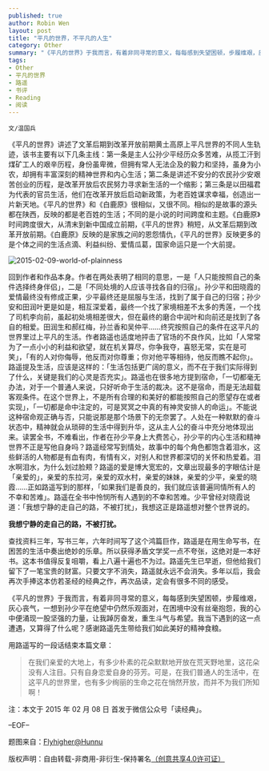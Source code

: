 ```yaml
---
published: true
author: Robin Wen
layout: post
title: "平凡的世界，不平凡的人生"
category: Other
summary: "《平凡的世界》于我而言，有着非同寻常的意义，每每感到失望困顿，步履维艰，灰心丧气，一想到孙少平在绝望中仍然乐观面对，在困境中没有丝毫抱怨，我的心中便涌现一股坚强的力量，让我踔厉奋发，重生斗气与希望。我当下遇到的这一点遭遇，又算得了什么呢？感谢路遥先生带给我们如此美好的精神食粮。"
tags: 
- Other
- 平凡的世界
- 路遥
- 书评
- Reading
- 阅读
---
```


`文/温国兵`

《平凡的世界》讲述了文革后期到改革开放前期黄土高原上平凡世界的不同人生轨迹，该书主要有以下几条主线：第一条是主人公孙少平经历众多苦难，从揽工汗到煤矿工人的艰辛历程，身份虽卑微，但拥有常人无法企及的毅力和坚持，虽身为小农，却拥有丰富深刻的精神世界和内心生活；第二条是讲述不安分的农民孙少安艰苦创业的历程，是改革开放后农民努力寻求新生活的一个缩影；第三条是以田福君为代表的官员生活，他们在改革开放后启动新政策，为老百姓谋求幸福，创造出一片新天地。《平凡的世界》和《白鹿原》很相似，又很不同。相似的是故事的源头都在陕西，反映的都是老百姓的生活；不同的是小说的时间跨度和主题。《白鹿原》时间跨度很大，从清末到新中国成立前期，《平凡的世界》稍短，从文革后期到改革开放前期。《白鹿原》反映的是家族之间的恩怨情仇，《平凡的世界》反映更多的是个体之间的生活点滴、利益纠纷、爱情瓜葛，国家命运只是一个大前提。

![2015-02-09-world-of-plainness](http://i.imgur.com/Thmg2RV.jpg)

回到作者和作品本身。作者在两处表明了相同的意思，一是「人只能按照自己的条件选择终身伴侣」，二是「不同处境的人应该寻找各自的归宿」。孙少平和田晓霞的爱情最终没有修成正果，少平最终还是屈服与生活，找到了属于自己的归宿；孙少安和田润叶更是如是，相互深爱着，最终一个找了家境相差不太多的秀莲，一个找了司机李向前，虽起初处境相差很大，但在最终的磨合中润叶和向前还是找到了各自的相爱。田润生和郝红梅，孙兰香和吴仲平……终究按照自己的条件在这平凡的世界里过上平凡的生活。作者路遥也适度地抨击了官场的不良作风，比如「人常常为了一点小小的利益和欲望，就在机关算尽，你争我夺，喜怒无常，实在是可笑」，「有的人对你侮辱，他反而对你尊重；你对他平等相待，他反而瞧不起你」。路遥提及生活，应该是这样的：「生活包括更广阔的意义，而不在于我们实际得到了什么，关键是我们的心灵是否充实」。路遥也在很多地方提到宿命，「一切都毫无办法，对于一个普通人来说，只好听命于生活的裁决。这不是宿命，而是无法超载客观条件。在这个世界上，不是所有合理的和美好的都能按照自己的愿望存在或者实现」，「一切都是命中注定的，可是冥冥之中真的有神灵安排人的命运」。不能说这种宿命观正确与否，只能说那是那个场景下的无奈罢了。人处在一种默默的奋斗状态中，精神就会从琐碎的生活中得到升华，这从主人公的奋斗中充分地体现出来。读罢全书，不难看出，作者在孙少平身上大费苦心，孙少平的内心生活和精神世界不正是写他自身吗？路遥经常写到情处，故事中的每个角色都饱含着泪水，这些鲜活的人物都是有血有肉，有情有义，对别人和世界都深切的关怀和热爱着。泪水啊泪水，为什么划过脸颊？路遥的爱是博大宽宏的，文章出现最多的字眼估计是「亲爱的」，亲爱的东拉河，亲爱的双水村，亲爱的妹妹，亲爱的少平，亲爱的晓霞……正如路遥写到的那样，「如果我们是善良的，我们就应该普遍同情所有人的不幸和苦难」。路遥在全书中怜悯所有人遇到的不幸和苦难。少平曾经对晓霞说道：「我想宁静的走自己的路，不被打扰」，我想这正是路遥想对整个世界说的。

**我想宁静的走自己的路，不被打扰。**

查找资料三年，写书三年，六年时间写了这个鸿篇巨作，路遥是在用生命写书，在困苦的生活中奏出绝妙的乐章。所以获得矛盾文学奖一点不夸张，这绝对是一本好书。这本书值得反复咀嚼，看上八遍十遍也不为过。路遥先生已早逝，但他给我们留下了一笔宝贵的财富。只要文字不消失，路遥就永远不会消失。多年以后，我会再次手捧这本仿若圣经的经典之作，再次品读，定会有很多不同的感受。

《平凡的世界》于我而言，有着非同寻常的意义，每每感到失望困顿，步履维艰，灰心丧气，一想到孙少平在绝望中仍然乐观面对，在困境中没有丝毫抱怨，我的心中便涌现一股坚强的力量，让我踔厉奋发，重生斗气与希望。我当下遇到的这一点遭遇，又算得了什么呢？感谢路遥先生带给我们如此美好的精神食粮。

用路遥写的一段话结束本篇文章：

> 在我们亲爱的大地上，有多少朴素的花朵默默地开放在荒天野地里，这花朵没有人注目。只有自身恋爱自身的芬芳。可是，在我们普通人的生活中，在这平凡的世界里，也有多少绚丽的生命之花在悄然开放，而并不为我们所知啊！

注：本文于 2015 年 02 月 08 日 首发于微信公众号「读经典」。

–EOF–

题图来自：<a href="http://flyhigher.hunnu.edu.cn/youth/contents/209/16855.html" target="_blank">Flyhigher@Hunnu</a>

版权声明：自由转载-非商用-非衍生-保持署名<a href="http://creativecommons.org/licenses/by-nc-nd/4.0/deed.zh" target="_blank">（创意共享4.0许可证）</a>
